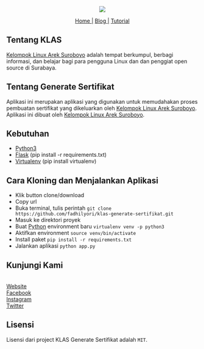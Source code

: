 <p align="center"><img src="https://i1.wp.com/klas.or.id/wp-content/uploads/2015/10/g4067.png"></p>

<p align="center">
<a href="https://klas.or.id">Home |</a>
<a href="https://klas.or.id/blog/">Blog |</a>
<a href="https://klas.or.id/blog/">Tutorial</a>
</p>


## Tentang KLAS

<a href="https://klas.or.id">Kelompok Linux Arek Suroboyo</a> adalah tempat berkumpul, berbagi informasi, dan belajar bagi para pengguna Linux dan dan penggiat open source di Surabaya.

## Tentang Generate Sertifikat

Aplikasi ini merupakan aplikasi yang digunakan untuk memudahakan proses pembuatan sertifikat yang dikeluarkan oleh <a href="https://klas.or.id">Kelompok Linux Arek Suroboyo</a>. Aplikasi ini dibuat oleh <a href="https://klas.or.id">Kelompok Linux Arek Suroboyo</a>.

## Kebutuhan

<ul>
<li><a href="https://www.python.org/">Python3</a></li>
<li><a href="https://palletsprojects.com/p/flask/">Flask</a> (pip install -r requirements.txt)</li>
<li><a href="https://pypi.org/project/virtualenv/">Virtualenv</a> (pip install virtualenv)</li>
</ul>

## Cara Kloning dan Menjalankan Aplikasi

<ul>
<li>Klik button clone/download</li>
<li>Copy url</li>
<li>Buka terminal, tulis perintah <code>git clone https://github.com/fadhilyori/klas-generate-sertifikat.git</code> </li>
<li>Masuk ke direktori proyek</li>
<li>Buat <a href="https://www.python.org/">Python</a> environment baru <code>virtualenv venv -p python3</code></li>
<li>Aktifkan environment <code>source venv/bin/activate</code></li>
<li>Install paket <code>pip install -r requirements.txt</code></li>
<li>Jalankan aplikasi <code>python app.py</code></li>
</ul>

## Kunjungi Kami

<ul style="list-style-type: none; display: inline;">
<li><a href="https://klas.or.id">Website</a></li>
<li><a href="https://www.facebook.com/kelompoklinuxareksuroboyo/">Facebook</a></li>
<li><a href="https://www.instagram.com/klas_activity/">Instagram</a></li>
<li><a href="https://twitter.com/KLAS_Activity">Twitter</a></li>
</ul>

## Lisensi
Lisensi dari project KLAS Generate Sertifikat adalah `MIT`.

